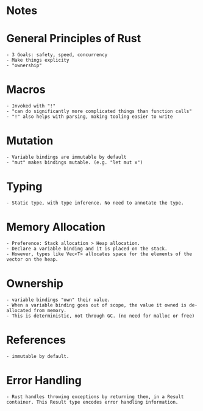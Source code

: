 # Notes

# General Principles of Rust
    - 3 Goals: safety, speed, concurrency
    - Make things explicity
    - "ownership"

# Macros
    - Invoked with "!"
    - "can do significantly more complicated things than function calls"
    - "!" also helps with parsing, making tooling easier to write

# Mutation
    - Variable bindings are immutable by default
    - "mut" makes bindings mutable. (e.g. "let mut x")

# Typing
    - Static type, with type inference. No need to annotate the type.

# Memory Allocation
    - Preference: Stack allocation > Heap allocation.
    - Declare a variable binding and it is placed on the stack.
    - However, types like Vec<T> allocates space for the elements of the vector on the heap.

# Ownership
    - variable bindings "own" their value.
    - When a variable binding goes out of scope, the value it owned is de-allocated from memory.
    - This is deterministic, not through GC. (no need for malloc or free)

# References
    - immutable by default.

# Error Handling
    - Rust handles throwing exceptions by returning them, in a Result container. This Result type encodes error handling information.
